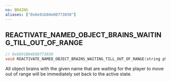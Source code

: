 ```yaml
---
ns: BRAINS
aliases: ["0x6e91b04e08773030"]
---
```

## REACTIVATE_NAMED_OBJECT_BRAINS_WAITING_TILL_OUT_OF_RANGE

```c
// 0x6E91B04E08773030
void REACTIVATE_NAMED_OBJECT_BRAINS_WAITING_TILL_OUT_OF_RANGE(string pScriptName);
```

All object brains with the given name that are waiting for the player to move out of range will be immediately set back to the active state.

